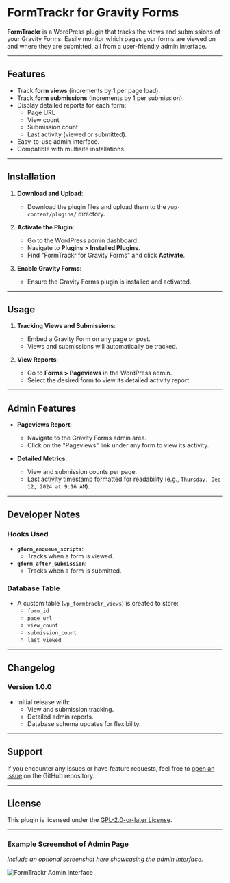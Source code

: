 
# FormTrackr for Gravity Forms

**FormTrackr** is a WordPress plugin that tracks the views and submissions of your Gravity Forms. Easily monitor which pages your forms are viewed on and where they are submitted, all from a user-friendly admin interface.

---

## Features

- Track **form views** (increments by 1 per page load).
- Track **form submissions** (increments by 1 per submission).
- Display detailed reports for each form:
  - Page URL
  - View count
  - Submission count
  - Last activity (viewed or submitted).
- Easy-to-use admin interface.
- Compatible with multisite installations.

---

## Installation

1. **Download and Upload**:
   - Download the plugin files and upload them to the `/wp-content/plugins/` directory.

2. **Activate the Plugin**:
   - Go to the WordPress admin dashboard.
   - Navigate to **Plugins > Installed Plugins**.
   - Find "FormTrackr for Gravity Forms" and click **Activate**.

3. **Enable Gravity Forms**:
   - Ensure the Gravity Forms plugin is installed and activated.

---

## Usage

1. **Tracking Views and Submissions**:
   - Embed a Gravity Form on any page or post.
   - Views and submissions will automatically be tracked.

2. **View Reports**:
   - Go to **Forms > Pageviews** in the WordPress admin.
   - Select the desired form to view its detailed activity report.

---

## Admin Features

- **Pageviews Report**:
  - Navigate to the Gravity Forms admin area.
  - Click on the "Pageviews" link under any form to view its activity.

- **Detailed Metrics**:
  - View and submission counts per page.
  - Last activity timestamp formatted for readability (e.g., `Thursday, Dec 12, 2024 at 9:16 AM`).

---

## Developer Notes

### Hooks Used
- **`gform_enqueue_scripts`**:
  - Tracks when a form is viewed.
- **`gform_after_submission`**:
  - Tracks when a form is submitted.

### Database Table
- A custom table (`wp_formtrackr_views`) is created to store:
  - `form_id`
  - `page_url`
  - `view_count`
  - `submission_count`
  - `last_viewed`

---

## Changelog

### Version 1.0.0
- Initial release with:
  - View and submission tracking.
  - Detailed admin reports.
  - Database schema updates for flexibility.

---

## Support

If you encounter any issues or have feature requests, feel free to [open an issue](https://github.com/amarasa/formtrackr-gravityforms/issues) on the GitHub repository.

---

## License

This plugin is licensed under the [GPL-2.0-or-later License](https://www.gnu.org/licenses/gpl-2.0.html).

---

### Example Screenshot of Admin Page
_Include an optional screenshot here showcasing the admin interface._

![FormTrackr Admin Interface](screenshot.png)
